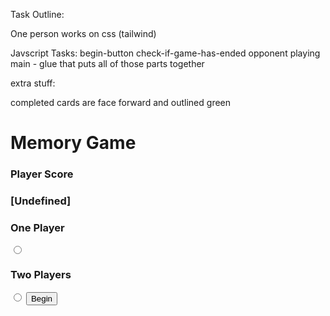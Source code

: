 Task Outline:

One person works on css (tailwind)

Javscript Tasks:
    begin-button
    check-if-game-has-ended
    opponent
    playing
    main - glue that puts all of those parts together



extra stuff:


completed cards are face forward and outlined green


<h1>Memory Game</h1>
<h3 id="score">Player Score</h3>
<h3 id="score2">[Undefined]</h3>
<div id="cards">
    <!-- here we generate div cards using document.createElement -->
</div>
<div id="settings-popup">
    <h3>One Player</h3>
    <input type="radio" id="one-player" name="player-select">
    <h3>Two Players</h3>
    <input type="radio" id="two-player" name="player-select">
    <button id="begin">Begin</button>
</div>
